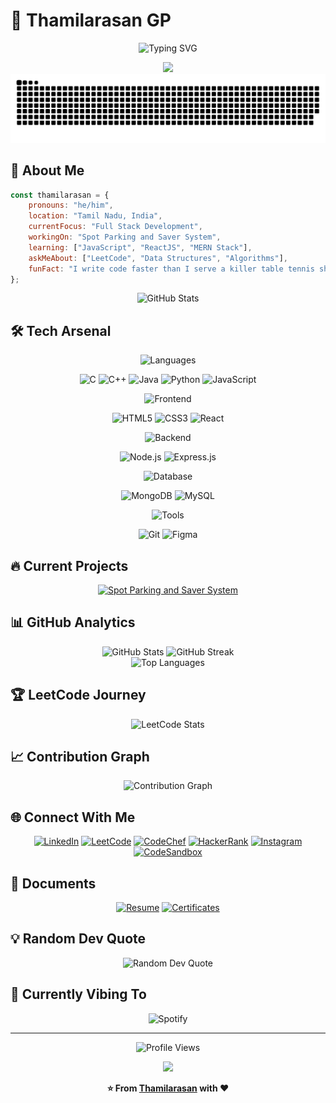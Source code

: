# 🚀 Thamilarasan GP

<div align="center">
  
  ![Typing SVG](https://readme-typing-svg.herokuapp.com/?font=Fira+Code&size=30&duration=3000&pause=1000&color=00D9FF&center=true&vCenter=true&width=600&lines=Full+Stack+Developer+%F0%9F%92%BB;Problem+Solver+%F0%9F%A7%A9;Code+Enthusiast+%E2%9A%A1;Always+Learning+%F0%9F%93%9A)
  
  <img src="https://capsule-render.vercel.app/api?type=waving&color=gradient&customColorList=12&height=100&section=header&text=&fontSize=0&animation=twinkling"/>
  
</div>

<div align="center">
  <img src="https://github.com/1999AZZAR/1999AZZAR/blob/readme/resources/img/grid-snake.svg" alt="Snake animation" />
</div>

## 🎯 About Me

```javascript
const thamilarasan = {
    pronouns: "he/him",
    location: "Tamil Nadu, India",
    currentFocus: "Full Stack Development",
    workingOn: "Spot Parking and Saver System",
    learning: ["JavaScript", "ReactJS", "MERN Stack"],
    askMeAbout: ["LeetCode", "Data Structures", "Algorithms"],
    funFact: "I write code faster than I serve a killer table tennis shot! 🏓"
};
```

<div align="center">
  <img src="https://github-readme-stats.vercel.app/api?username=varshini11113&show_icons=true&theme=tokyonight&hide_border=true&bg_color=0D1117&title_color=00D9FF&icon_color=00D9FF&text_color=FFFFFF" alt="GitHub Stats" />
</div>

## 🛠️ Tech Arsenal

<div align="center">
  
  ![Languages](https://img.shields.io/badge/Languages-FF6B6B?style=for-the-badge&logo=code&logoColor=white)
  
  ![C](https://img.shields.io/badge/C-00599C?style=for-the-badge&logo=c&logoColor=white)
  ![C++](https://img.shields.io/badge/C++-00599C?style=for-the-badge&logo=cplusplus&logoColor=white)
  ![Java](https://img.shields.io/badge/Java-ED8B00?style=for-the-badge&logo=java&logoColor=white)
  ![Python](https://img.shields.io/badge/Python-3776AB?style=for-the-badge&logo=python&logoColor=white)
  ![JavaScript](https://img.shields.io/badge/JavaScript-F7DF1E?style=for-the-badge&logo=javascript&logoColor=black)
  
  ![Frontend](https://img.shields.io/badge/Frontend-4ECDC4?style=for-the-badge&logo=react&logoColor=white)
  
  ![HTML5](https://img.shields.io/badge/HTML5-E34F26?style=for-the-badge&logo=html5&logoColor=white)
  ![CSS3](https://img.shields.io/badge/CSS3-1572B6?style=for-the-badge&logo=css3&logoColor=white)
  ![React](https://img.shields.io/badge/React-20232A?style=for-the-badge&logo=react&logoColor=61DAFB)
  
  ![Backend](https://img.shields.io/badge/Backend-45B7D1?style=for-the-badge&logo=node.js&logoColor=white)
  
  ![Node.js](https://img.shields.io/badge/Node.js-43853D?style=for-the-badge&logo=node.js&logoColor=white)
  ![Express.js](https://img.shields.io/badge/Express.js-404D59?style=for-the-badge&logo=express&logoColor=white)
  
  ![Database](https://img.shields.io/badge/Database-96CEB4?style=for-the-badge&logo=mongodb&logoColor=white)
  
  ![MongoDB](https://img.shields.io/badge/MongoDB-4EA94B?style=for-the-badge&logo=mongodb&logoColor=white)
  ![MySQL](https://img.shields.io/badge/MySQL-00000F?style=for-the-badge&logo=mysql&logoColor=white)
  
  ![Tools](https://img.shields.io/badge/Tools-DDA0DD?style=for-the-badge&logo=visualstudiocode&logoColor=white)
  
  ![Git](https://img.shields.io/badge/Git-F05032?style=for-the-badge&logo=git&logoColor=white)
  ![Figma](https://img.shields.io/badge/Figma-F24E1E?style=for-the-badge&logo=figma&logoColor=white)
  
</div>

## 🔥 Current Projects

<div align="center">
  
  <a href="https://github.com/ParkEasy-App/SPBS">
    <img src="https://github-readme-stats.vercel.app/api/pin/?username=ParkEasy-App&repo=SPBS&theme=tokyonight&hide_border=true&bg_color=0D1117&title_color=00D9FF&icon_color=00D9FF&text_color=FFFFFF" alt="Spot Parking and Saver System" />
  </a>
  
</div>

## 📊 GitHub Analytics

<div align="center">
  <img width="49%" src="https://github-readme-stats.vercel.app/api?username=varshini11113&show_icons=true&theme=tokyonight&hide_border=true&bg_color=0D1117&title_color=00D9FF&icon_color=00D9FF&text_color=FFFFFF" alt="GitHub Stats" />
  <img width="49%" src="https://github-readme-streak-stats.herokuapp.com/?user=varshini11113&theme=tokyonight&hide_border=true&background=0D1117&stroke=00D9FF&ring=00D9FF&fire=FF6B6B&currStreakNum=FFFFFF&sideNums=FFFFFF&currStreakLabel=00D9FF&sideLabels=FFFFFF&dates=FFFFFF" alt="GitHub Streak" />
</div>

<div align="center">
  <img src="https://github-readme-stats.vercel.app/api/top-langs/?username=varshini11113&layout=compact&theme=tokyonight&hide_border=true&bg_color=0D1117&title_color=00D9FF&text_color=FFFFFF" alt="Top Languages" />
</div>

## 🏆 LeetCode Journey

<div align="center">
  <img src="https://leetcard.jacoblin.cool/thamilarasangp?theme=dark&font=Fira%20Code&ext=heatmap" alt="LeetCode Stats" />
</div>

## 📈 Contribution Graph

<div align="center">
  <img src="https://github-readme-activity-graph.vercel.app/graph?username=varshini11113&theme=tokyo-night&bg_color=0D1117&color=00D9FF&line=00D9FF&point=FF6B6B&area=true&hide_border=true" alt="Contribution Graph" />
</div>

## 🌐 Connect With Me

<div align="center">
  
  [![LinkedIn](https://img.shields.io/badge/LinkedIn-0077B5?style=for-the-badge&logo=linkedin&logoColor=white)](https://www.linkedin.com/in/thamilarasan-gp-343958281/)
  [![LeetCode](https://img.shields.io/badge/LeetCode-FFA116?style=for-the-badge&logo=leetcode&logoColor=white)](https://leetcode.com/u/thamilarasangp/)
  [![CodeChef](https://img.shields.io/badge/CodeChef-5B4638?style=for-the-badge&logo=codechef&logoColor=white)](https://www.codechef.com/users/sece_mcs166)
  [![HackerRank](https://img.shields.io/badge/HackerRank-2EC866?style=for-the-badge&logo=hackerrank&logoColor=white)](https://www.hackerrank.com/varshinimuruges1)
  [![Instagram](https://img.shields.io/badge/Instagram-E4405F?style=for-the-badge&logo=instagram&logoColor=white)](https://www.instagram.com/varshini11_11/)
  [![CodeSandbox](https://img.shields.io/badge/CodeSandbox-040404?style=for-the-badge&logo=codesandbox&logoColor=white)](https://codesandbox.com/varshinimurugesan5)
  
</div>

## 📄 Documents

<div align="center">
  
  [![Resume](https://img.shields.io/badge/Resume-FF5722?style=for-the-badge&logo=adobe-acrobat-reader&logoColor=white)](https://drive.google.com/file/d/1-zxa-JWj3HcK3QCUc_Qmo9WMD-bnEBV7/view?usp=drive_link)
  [![Certificates](https://img.shields.io/badge/Certificates-4CAF50?style=for-the-badge&logo=google-drive&logoColor=white)](https://drive.google.com/drive/folders/1UmnDyIaOctcNBt2-SMWkSTBZBcJgH5db?usp=drive_link)
  
</div>

## 💡 Random Dev Quote

<div align="center">
  <img src="https://quotes-github-readme.vercel.app/api?type=horizontal&theme=tokyonight&border=true" alt="Random Dev Quote" />
</div>

## 🎵 Currently Vibing To

<div align="center">
  <img src="https://spotify-github-profile.vercel.app/api/view?uid=31l26yvlak5ess2gn3q6k5r4opdi&cover_image=true&theme=novatorem&show_offline=false&background_color=121212&interchange=false&bar_color=53b14f&bar_color_cover=false" alt="Spotify" />
</div>

---

<div align="center">
  
  ![Profile Views](https://komarev.com/ghpvc/?username=varshini11113&color=00D9FF&style=for-the-badge&label=PROFILE+VIEWS)
  
  <img src="https://capsule-render.vercel.app/api?type=waving&color=gradient&customColorList=12&height=100&section=footer&text=&fontSize=0&animation=twinkling"/>
  
  **⭐ From [Thamilarasan](https://github.com/varshini11113) with ❤️**
  
</div>
